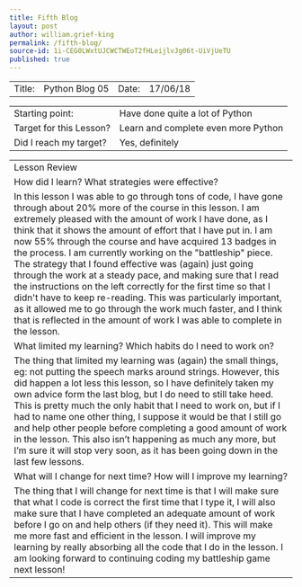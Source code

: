 ```yaml
---
title: Fifth Blog
layout: post
author: william.grief-king
permalink: /fifth-blog/
source-id: 1i-CEG0LWxtUJCWCTWEoT2fHLeijlvJg06t-UiVjUeTU
published: true
---
```

<table>
  <tr>
    <td>Title:</td>
    <td>Python Blog 05</td>
    <td>Date:</td>
    <td>17/06/18</td>
  </tr>
</table>


<table>
  <tr>
    <td>Starting point:</td>
    <td>Have done quite a lot of Python</td>
  </tr>
  <tr>
    <td>Target for this Lesson?</td>
    <td>Learn and complete even more Python </td>
  </tr>
  <tr>
    <td>Did I reach my target? 
</td>
    <td>Yes, definitely </td>
  </tr>
</table>


<table>
  <tr>
    <td>Lesson Review</td>
  </tr>
  <tr>
    <td>How did I learn? What strategies were effective? </td>
  </tr>
  <tr>
    <td>In this lesson I was able to go through tons of code, I have gone through about 20% more of the course in this lesson. I am extremely pleased with the amount of work I have done, as I think that it shows the amount of effort that I have put in. I am now 55% through the course and have acquired 13 badges in the process. I am currently working on the "battleship" piece. The strategy that I found effective was (again) just going through the work at a steady pace, and making sure that I read the instructions on the left correctly for the first time so that I didn't have to keep re-reading. This was particularly important, as it allowed me to go through the work much faster, and I think that is reflected in the amount of work I was able to complete in the lesson. </td>
  </tr>
  <tr>
    <td>What limited my learning? Which habits do I need to work on? </td>
  </tr>
  <tr>
    <td>The thing that limited my learning was (again) the small things, eg: not putting the speech marks around strings. However, this did happen a lot less this lesson, so I have definitely taken my own advice form the last blog, but I do need to still take heed. This is pretty much the only habit that I need to work on, but if I had to name one other thing, I suppose it would be that I still go and help other people before completing a good amount of work in the lesson. This also isn’t happening as much any more, but I’m sure it will stop very soon, as it has been going down in the last few lessons.</td>
  </tr>
  <tr>
    <td>What will I change for next time? How will I improve my learning?</td>
  </tr>
  <tr>
    <td>The thing that I will change for next time is that I will make sure that what I code is correct the first time that I type it, I will also make sure that I have completed an adequate amount of work before I go on and help others (if they need it). This will make me more fast and efficient in the lesson. I will improve my learning by really absorbing all the code that I do in the lesson. I am looking forward to continuing coding my battleship game next lesson!</td>
  </tr>
</table>


